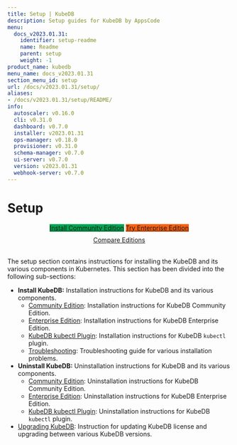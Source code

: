 ```yaml
---
title: Setup | KubeDB
description: Setup guides for KubeDB by AppsCode
menu:
  docs_v2023.01.31:
    identifier: setup-readme
    name: Readme
    parent: setup
    weight: -1
product_name: kubedb
menu_name: docs_v2023.01.31
section_menu_id: setup
url: /docs/v2023.01.31/setup/
aliases:
- /docs/v2023.01.31/setup/README/
info:
  autoscaler: v0.16.0
  cli: v0.31.0
  dashboard: v0.7.0
  installer: v2023.01.31
  ops-manager: v0.18.0
  provisioner: v0.31.0
  schema-manager: v0.7.0
  ui-server: v0.7.0
  version: v2023.01.31
  webhook-server: v0.7.0
---
```


# Setup

<div style="text-align: center;">
  <a class="button is-link is-medium is-active has-text-weight-normal" href="/docs/v2023.01.31/setup/install/community" style="background:#00A651; width: 18rem;">Install Community Edition</a>
  <a class="button is-info is-medium is-active has-text-weight-normal" href="/docs/v2023.01.31/setup/install/enterprise"  style="background:#FC6011; width: 18rem;">Try Enterprise Edition</a>
  <a style="margin-top: 10px; display: block;" href="https://kubedb.com/pricing/">Compare Editions</a>
</div>
<br>

The setup section contains instructions for installing the KubeDB and its various components in Kubernetes. This section has been divided into the following sub-sections:

- **Install KubeDB:** Installation instructions for KubeDB and its various components.
  - [Community Edition](/docs/v2023.01.31/setup/install/community): Installation instructions for KubeDB Community Edition.
  - [Enterprise Edition](/docs/v2023.01.31/setup/install/enterprise): Installation instructions for KubeDB Enterprise Edition.
  - [KubeDB kubectl Plugin](/docs/v2023.01.31/setup/install/kubectl_plugin): Installation instructions for KubeDB `kubectl` plugin.
  - [Troubleshooting](/docs/v2023.01.31/setup/install/troubleshoting): Troubleshooting guide for various installation problems.
- **Uninstall KubeDB:** Uninstallation instructions for KubeDB and its various components.
  - [Community Edition](/docs/v2023.01.31/setup/uninstall/community): Uninstallation instructions for KubeDB Community Edition.
  - [Enterprise Edition](/docs/v2023.01.31/setup/uninstall/enterprise): Uninstallation instructions for KubeDB Enterprise Edition.
  - [KubeDB kubectl Plugin](/docs/v2023.01.31/setup/uninstall/kubectl_plugin): Uninstallation instructions for KubeDB `kubectl` plugin.
- [Upgrading KubeDB](/docs/v2023.01.31/setup/upgrade/): Instruction for updating KubeDB license and upgrading between various KubeDB versions.
